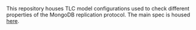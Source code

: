 This repository houses TLC model configurations used to check different properties of the MongoDB replication protocol. The main spec is housed [here](https://github.com/visualzhou/mongo-repl-tla).
